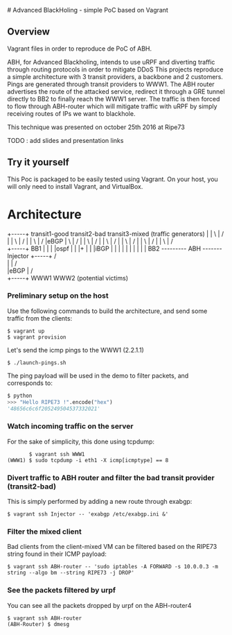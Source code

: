 # Advanced BlackHoling - simple PoC based on Vagrant


## Overview

Vagrant files in order to reproduce de PoC of ABH.

ABH, for Advanced Blackholing, intends to use uRPF and diverting traffic through routing protocols in order to mitigate DDoS
This projects reproduce a simple architecture with 3 transit providers, a backbone and 2 customers.
Pings are generated through transit providers to WWW1.
The ABH router advertises the route of the attacked service, redirect it through a GRE tunnel directly to BB2 to finally reach the WWW1 server.
The traffic is then forced to flow through ABH-router which will mitigate traffic with uRPF by simply receiving routes of IPs we want to blackhole.

This technique was presented on october 25th 2016 at Ripe73

TODO : add slides and presentation links

## Try it yourself

This Poc is packaged to be easily tested using Vagrant. On your host, you will
only need to install Vagrant, and VirtualBox.

# Architecture

+-----+ transit1-good    transit2-bad  transit3-mixed   (traffic generators)
|     |            \         |         /
|     |             \        |        /
|     |              \       |       /
|eBGP |               \      |      /
|     |                \     |     /
|     |                 \    |    /
|     |                  \   |   /
|     |                   \  |  / 
|     |                    \ | /  
+-----+                     BB1
|     |                      |
|ospf |                      |
|+    |                      |
|iBGP |                      |
|     |                      |
|     |                      |
|     |                     BB2 --------- ABH ------- Injector
+-----+                    /  \
|     |                   /    \
|eBGP |                  /      \
+-----+                WWW1    WWW2    (potential victims)


### Preliminary setup on the host

Use the following commands to build the architecture, and send some traffic
from the clients:

```shell
$ vagrant up
$ vagrant provision
```

Let's send the icmp pings to the WWW1 (2.2.1.1)

```shell
$ ./launch-pings.sh

```

The ping payload will be used in the demo to filter packets, and corresponds to:
```python
$ python
>>> "Hello RIPE73 !".encode("hex")
'48656c6c6f205249504537332021'
```

### Watch incoming traffic on the server

For the sake of simplicity, this done using tcpdump:
```shell
       $ vagrant ssh WWW1
(WWW1) $ sudo tcpdump -i eth1 -X icmp[icmptype] == 8
```


### Divert traffic to ABH router and filter the bad transit provider (transit2-bad)

This is simply performed by adding a new route through exabgp:
```shell
$ vagrant ssh Injector -- 'exabgp /etc/exabgp.ini &'
```

### Filter the mixed client

Bad clients from the client-mixed VM can be filtered based on the RIPE73 string
found in their ICMP payload:
```shell
$ vagrant ssh ABH-router -- 'sudo iptables -A FORWARD -s 10.0.0.3 -m string --algo bm --string RIPE73 -j DROP'
```

### See the packets filtered by urpf

You can see all the packets dropped by urpf on the ABH-router4

```shell
$ vagrant ssh ABH-router
(ABH-Router) $ dmesg
```
